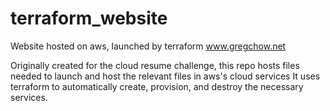 # terraform_website
Website hosted on aws, launched by terraform
www.gregchow.net

Originally created for the cloud resume challenge, this repo hosts files needed to launch and host the relevant files in aws's cloud services
It uses terraform to automatically create, provision, and destroy the necessary services.  
